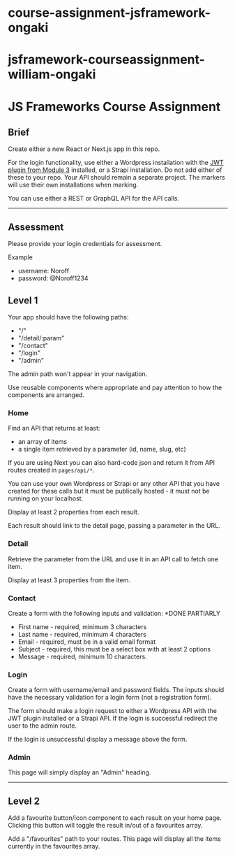 # course-assignment-jsframework-ongaki
# jsframework-courseassignment-william-ongaki

# JS Frameworks Course Assignment

## Brief

Create either a new React or Next.js app in this repo.

For the login functionality, use either a Wordpress installation with the <a href="https://wordpress.org/plugins/jwt-authentication-for-wp-rest-api/" target="_blank">JWT plugin from Module 3</a> installed, or a Strapi installation. Do not add either of these to your repo. Your API should remain a separate project. The markers will use their own installations when marking.

You can use either a REST or GraphQL API for the API calls.

---

## Assessment

Please provide your login credentials for assessment.

Example
- username: Noroff
- password: @Noroff1234

## Level 1

Your app should have the following paths:

-   "/"
-   "/detail/:param"
-   "/contact"
-   "/login"
-   "/admin"

The admin path won't appear in your navigation.

Use reusable components where appropriate and pay attention to how the components are arranged.

### Home

Find an API that returns at least:

-   an array of items
-   a single item retrieved by a parameter (id, name, slug, etc)

If you are using Next you can also hard-code json and return it from API routes created in `pages/api/*`.

You can use your own Wordpress or Strapi or any other API that you have created for these calls but it must be publically hosted - it must not be running on your localhost.

Display at least 2 properties from each result.

Each result should link to the detail page, passing a parameter in the URL.

### Detail

Retrieve the parameter from the URL and use it in an API call to fetch one item.

Display at least 3 properties from the item.

### Contact

Create a form with the following inputs and validation: *DONE PARTIARLY

-   First name - required, minimum 3 characters
-   Last name - required, minimum 4 characters
-   Email - required, must be in a valid email format
-   Subject - required, this must be a select box with at least 2 options
-   Message - required, minimum 10 characters.

### Login

Create a form with username/email and password fields. The inputs should have the necessary validation for a login form (not a registration form).

The form should make a login request to either a Wordpress API with the JWT plugin installed or a Strapi API. If the login is successful redirect the user to the admin route.

If the login is unsuccessful display a message above the form.

### Admin

This page will simply display an "Admin" heading.

---

## Level 2

Add a favourite button/icon component to each result on your home page. Clicking this button will toggle the result in/out of a favourites array.

Add a "/favourites" path to your routes. This page will display all the items currently in the favourites array.


